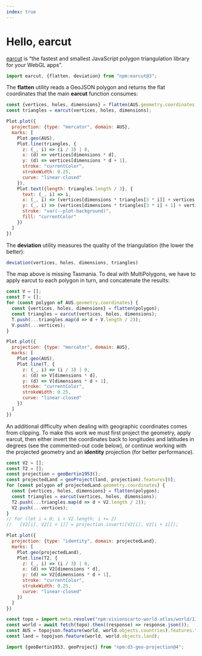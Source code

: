```yaml
---
index: true
---
```


# Hello, earcut

[earcut](https://github.com/mapbox/earcut/) is “the fastest and smallest JavaScript polygon triangulation library for your WebGL apps”.

```js echo
import earcut, {flatten, deviation} from "npm:earcut@3";
```

The **flatten** utility reads a GeoJSON polygon and returns the flat coordinates that the main **earcut** function consumes:

```js echo
const {vertices, holes, dimensions} = flatten(AUS.geometry.coordinates[0]);
const triangles = earcut(vertices, holes, dimensions);
```

```js
Plot.plot({
  projection: {type: "mercator", domain: AUS},
  marks: [
    Plot.geo(AUS),
    Plot.line(triangles, {
      z: (_, i) => (i / 3) | 0,
      x: (d) => vertices[dimensions * d],
      y: (d) => vertices[dimensions * d + 1],
      stroke: "currentColor",
      strokeWidth: 0.25,
      curve: "linear-closed"
    }),
    Plot.text({length: triangles.length / 3}, {
      text: (_, i) => i,
      x: (_, i) => (vertices[dimensions * triangles[3 * i]] + vertices[dimensions * triangles[3 * i + 1]] + vertices[dimensions * triangles[3 * i + 2]]) / 3,
      y: (_, i) => (vertices[dimensions * triangles[3 * i] + 1] + vertices[dimensions * triangles[3 * i + 1] + 1] + vertices[dimensions * triangles[3 * i + 2] + 1]) / 3,
      stroke: "var(--plot-background)",
      fill: "currentColor"
    })
  ]
})
```


The **deviation** utility measures the quality of the triangulation (the lower the better):

```js echo
deviation(vertices, holes, dimensions, triangles)
```

The map above is missing Tasmania. To deal with MultiPolygons, we have to apply earcut to each polygon in turn, and concatenate the results:

```js echo
const V = [];
const T = [];
for (const polygon of AUS.geometry.coordinates) {
  const {vertices, holes, dimensions} = flatten(polygon);
  const triangles = earcut(vertices, holes, dimensions);
  T.push(...triangles.map(d => d + V.length / 2));
  V.push(...vertices);
}
```

```js
Plot.plot({
  projection: {type: "mercator", domain: AUS},
  marks: [
    Plot.geo(AUS),
    Plot.line(T, {
      z: (_, i) => (i / 3) | 0,
      x: (d) => V[dimensions * d],
      y: (d) => V[dimensions * d + 1],
      stroke: "currentColor",
      strokeWidth: 0.25,
      curve: "linear-closed"
    })
  ]
})
```

An additional difficulty when dealing with geographic coordinates comes from clipping. To make this work we must first project the geometry, apply earcut, then either invert the coordinates back to longitudes and latitudes in degrees (see the commented-out code below), or continue working with the projected geometry and an **identity** projection (for better performance).

```js echo
const V2 = [];
const T2 = [];
const projection = geoBertin1953();
const projectedLand = geoProject(land, projection).features[0];
for (const polygon of projectedLand.geometry.coordinates) {
  const {vertices, holes, dimensions} = flatten(polygon);
  const triangles = earcut(vertices, holes, dimensions);
  T2.push(...triangles.map(d => d + V2.length / 2));
  V2.push(...vertices);
}
// for (let i = 0; i < V2.length; i += 2)
//   [V2[i], V2[i + 1]] = projection.invert([V2[i], V2[i + 1]]);
```

```js
Plot.plot({
  projection: {type: "identity", domain: projectedLand},
  marks: [
    Plot.geo(projectedLand),
    Plot.line(T2, {
      z: (_, i) => (i / 3) | 0,
      x: (d) => V2[dimensions * d],
      y: (d) => V2[dimensions * d + 1],
      stroke: "currentColor",
      strokeWidth: 0.25,
      curve: "linear-closed"
    })
  ]
})
```

```js echo
const topo = import.meta.resolve("npm:visionscarto-world-atlas/world/110m.json");
const world = await fetch(topo).then((response) => response.json());
const AUS = topojson.feature(world, world.objects.countries).features.find(d => d.properties.name === "Australia");
const land = topojson.feature(world, world.objects.land);
```

```js echo
import {geoBertin1953, geoProject} from "npm:d3-geo-projection@4";
```
